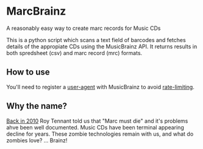 # MarcBrainz
A reasonably easy way to create marc records for Music CDs

This is a python script which scans a text field of barcodes and fetches details of the appropiate CDs using the MusicBrainz API. It returns results in both spredsheet (csv) and marc record (mrc) formats.

## How to use

You'll need to register a [user-agent](https://musicbrainz.org/doc/MusicBrainz_API/Rate_Limiting#Provide_meaningful_User-Agent_strings) with MusicBrainz to avoid [rate-limiting](https://musicbrainz.org/doc/MusicBrainz_API/Rate_Limiting). 



## Why the name?

[Back in 2010](https://www.libraryjournal.com/story/marc-must-die) Roy Tennant told us that "Marc must die" and it's problems ahve been well documented. Music CDs have been terminal appearing decline for years. These zombie technologies remain with us, and what do zombies love? ... Brainz! 
